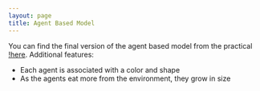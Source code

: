 ```yaml
---
layout: page
title: Agent Based Model
---
```


<!---
Written by me
-->

You can find the final version of the agent based model from the practical [!here](https://github.com/u3ks/githubintro/tree/master/practical8).
Additional features:
* Each agent is associated with a color and shape
* As the agents eat more from the environment, they grow in size
